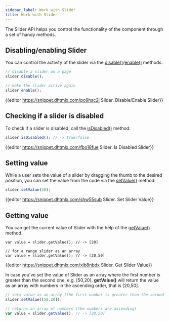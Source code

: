 ```yaml
---
sidebar_label: Work with Slider
title: Work with Slider
---          
```


The Slider API helps you control the functionality of the component through a set of handy methods.

Disabling/enabling Slider
--------------

You can control the activity of the slider via the [disable()](slider/api/slider_disable_method.md)/[enable()](slider/api/slider_enable_method.md) methods:

~~~js
// disable a slider on a page
slider.disable();

// make the slider active again
slider.enable();
~~~

{{editor	https://snippet.dhtmlx.com/po9hsc2l	Slider. Disable/Enable Slider}}

Checking if a slider is disabled
-----------------------------------

To check if a slider is disabled, call the [isDisabled()](slider/api/slider_isdisabled_method.md) method:

~~~js
slider.isDisabled(); // -> true/false
~~~

{{editor	https://snippet.dhtmlx.com/fbo18fue	Slider. Is Disabled Slider}}

Setting value
-----------------

While a user sets the value of a slider by dragging the thumb to the desired position, you can set the value from the code via the [setValue()](slider/api/slider_setvalue_method.md) method:

~~~js
slider.setValue(20);
~~~

{{editor	https://snippet.dhtmlx.com/shw55sub	Slider. Set Slider Value}}

Getting value
-------------------

You can get the current value of Slider with the help of the [getValue()](slider/api/slider_getvalue_method.md) method.


~~~
var value = slider.getValue(); // -> [20]
 
// for a range slider as an array
var value = slider.getValue(); // -> [20,50]
~~~

{{editor	https://snippet.dhtmlx.com/xlb8nbdx	Slider. Get Slider Value}}

In case you've set the value of Slider as an array where the first number is greater than the second one, e.g. [50,20], **getValue()** will return the value as an array with numbers in the ascending order, that is [20,50].

~~~js
// sets value as an array (the first number is greater than the second one)
slider.setValue([50,20]);

// returns an array of numbers (the numbers are ascending)
var value = slider.getValue(); // -> [20,50]
~~~

